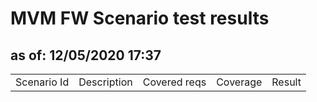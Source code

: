 <H1>MVM FW Scenario test results</H1>
<H2>as of: 12/05/2020 17:37</H2>
<Table>
<Tr><Td>Scenario Id</Td><Td>Description</Td><Td>Covered reqs</Td><Td>Coverage</Td><Td>Result</Td></Tr>
</Table>
